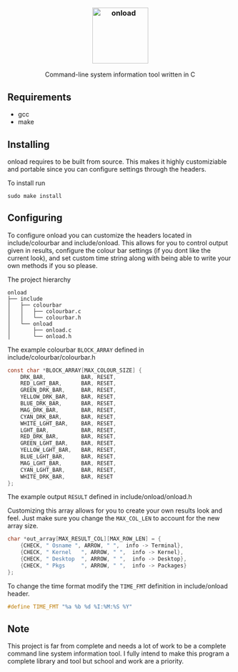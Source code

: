 <h3 align="center"><img src=https://user-images.githubusercontent.com/12807776/172698180-9a5df392-656e-4c80-91d2-468d6b38e238.png alt="onload" title="onload example" height="125px"></h3>

<p align="center">Command-line system information tool written in C<p>

<h2 align="left">Requirements</h2>

  * gcc
  * make

<h2 align="left">Installing</h2> 

<p>onload requires to be built from source. This makes it highly customiziable
and portable since you can configure settings through the headers.<p>

To install run
```console
sudo make install
```

<h2>Configuring</h2>

<p>To configure onload you can customize the headers located in
include/colourbar and include/onload. This allows for you to control output given in results,
configure the colour bar settings (if you dont like the current look), and set custom time string
along with being able to write your own methods if you so please.<p>


The project hierarchy

```
onload
├── include
│   ├── colourbar
│   │   ├── colourbar.c
│   │   └── colourbar.h
│   └── onload
│       ├── onload.c
│       └── onload.h
```

The example colourbar `BLOCK_ARRAY` defined in include/colourbar/colourbar.h

```c
const char *BLOCK_ARRAY[MAX_COLOUR_SIZE] {
    DRK_BAR,           BAR, RESET,
    RED_LGHT_BAR,      BAR, RESET,
    GREEN_DRK_BAR,     BAR, RESET,
    YELLOW_DRK_BAR,    BAR, RESET,
    BLUE_DRK_BAR,      BAR, RESET,
    MAG_DRK_BAR,       BAR, RESET,
    CYAN_DRK_BAR,      BAR, RESET,
    WHITE_LGHT_BAR,    BAR, RESET,
    LGHT_BAR,          BAR, RESET,
    RED_DRK_BAR,       BAR, RESET,
    GREEN_LGHT_BAR,    BAR, RESET,
    YELLOW_LGHT_BAR,   BAR, RESET,
    BLUE_LGHT_BAR,     BAR, RESET,
    MAG_LGHT_BAR,      BAR, RESET,
    CYAN_LGHT_BAR,     BAR, RESET,
    WHITE_DRK_BAR,     BAR, RESET
};
```
The example output `RESULT` defined in include/onload/onload.h

Customizing this array allows for you to create your own results look and feel.
Just make sure you change the `MAX_COL_LEN` to account for the new array size.

```c
char *out_array[MAX_RESULT_COL][MAX_ROW_LEN] = {
    {CHECK, " Osname ", ARROW, " ",  info -> Terminal},
    {CHECK, " Kernel   ", ARROW, " ",  info -> Kernel},
    {CHECK, " Desktop  ", ARROW, " ",  info -> Desktop},
    {CHECK, " Pkgs     ", ARROW, " ",  info -> Packages}
};
```

To change the time format modify the `TIME_FMT` definition in include/onload header.

```c
#define TIME_FMT "%a %b %d %I:%M:%S %Y"
```

<h2>Note</h2>

This project is far from complete and needs a lot of work to be a complete
command line system information tool.
I fully intend to make this program a complete library and tool but school and work are a priority.
